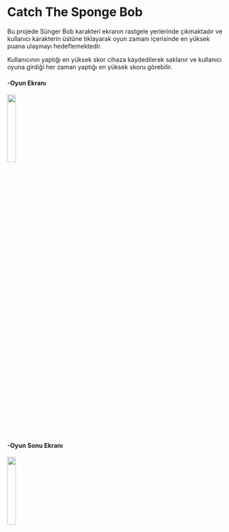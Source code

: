 # Catch The Sponge Bob

Bu projede Sünger Bob karakteri ekranın rastgele yerlerinde çıkmaktadır ve kullanıcı karakterin üstüne tıklayarak oyun zamanı içerisinde en yüksek puana ulaşmayı hedeflemektedir.

Kullanıcının yaptığı en yüksek skor cihaza kaydedilerek saklanır ve kullanıcı oyuna girdiği her zaman yaptığı en yüksek skoru görebilir.

#### -Oyun Ekranı
<img src="https://r.resimlink.com/jy9UcL.png" width=20% height=20%>

#### -Oyun Sonu Ekranı
<img src="https://r.resimlink.com/nqVo3bc25.png" width=20% height=20%>
